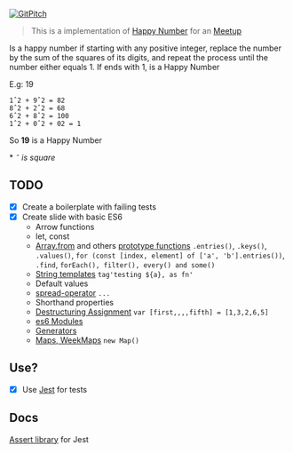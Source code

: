 [![GitPitch](https://gitpitch.com/assets/badge.svg)](https://gitpitch.com/ridermansb/happy-number-meetup/master?grs=gitlab&t=black)

> This is a implementation of [Happy Number][11] for an [Meetup][10]

Is a happy number if starting with any positive integer, replace the number by the sum of the squares of its digits, and repeat the process until the number either equals 1. If ends with 1, is a Happy Number

E.g: 19

    1ˆ2 + 9ˆ2 = 82
    8ˆ2 + 2ˆ2 = 68
    6ˆ2 + 8ˆ2 = 100
    1ˆ2 + 0ˆ2 + 02 = 1
    
So **19** is a Happy Number

\* *`ˆ` is square*

## TODO
 - [x] Create a boilerplate with failing tests
 - [x] Create slide with basic ES6
   * Arrow functions
   * let, const
   * [Array.from][5] and others [prototype functions][8] `.entries()`, `.keys()`, `.values()`, `for (const [index, element] of ['a', 'b'].entries())`, `.find`, `forEach(), filter(), every() and some()`
   * [String templates][2] `tag'testing ${a}, as fn'`
   * Default values
   * [spread-operator][1] `...`
   * Shorthand properties
   * [Destructuring Assignment][3] `var [first,,,,fifth] = [1,3,2,6,5]`
   * [es6 Modules][4]
   * [Generators][6]
   * [Maps, WeekMaps][7] `new Map()`
 
 ## Use?
 - [x] Use [Jest][0] for tests
 
 ## Docs
  [Assert library][9] for Jest
 
 [0]: https://egghead.io/lessons/javascript-track-project-code-coverage-with-jest?utm_content=buffer989b1&utm_medium=social&utm_source=twitter.com&utm_campaign=buffer
 [1]: https://egghead.io/lessons/ecmascript-6-using-the-es6-spread-operator?series=learn-es6-ecmascript-2015
 [2]: https://egghead.io/lessons/ecmascript-6-string-templates?series=learn-es6-ecmascript-2015
 [3]: https://egghead.io/lessons/ecmascript-6-destructuring-assignment?series=learn-es6-ecmascript-2015
 [4]: https://egghead.io/lessons/ecmascript-6-es6-modules-es2015-import-and-export?series=learn-es6-ecmascript-2015
 [5]: https://egghead.io/lessons/ecmascript-6-converting-an-array-like-object-into-an-array-with-array-from?series=learn-es6-ecmascript-2015
 [6]: https://egghead.io/lessons/ecmascript-6-generators?series=learn-es6-ecmascript-2015
 [7]: https://egghead.io/lessons/ecmascript-6-maps-and-weakmaps-with-es6?series=learn-es6-ecmascript-2015
 [8]: https://www.airpair.com/javascript/posts/mastering-es6-higher-order-functions-for-arrays
 [9]: https://facebook.github.io/jest/docs/api.html#writing-assertions-with-expect
 [10]: https://www.meetup.com/js-dojo-bh/events/233480372/
 [11]: https://en.wikipedia.org/wiki/Happy_number
